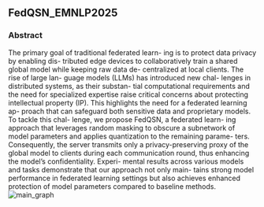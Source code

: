 ## FedQSN_EMNLP2025
### Abstract
The primary goal of traditional federated learn-
ing is to protect data privacy by enabling dis-
tributed edge devices to collaboratively train a
shared global model while keeping raw data de-
centralized at local clients. The rise of large lan-
guage models (LLMs) has introduced new chal-
lenges in distributed systems, as their substan-
tial computational requirements and the need
for specialized expertise raise critical concerns
about protecting intellectual property (IP). This
highlights the need for a federated learning ap-
proach that can safeguard both sensitive data
and proprietary models. To tackle this chal-
lenge, we propose FedQSN, a federated learn-
ing approach that leverages random masking to
obscure a subnetwork of model parameters and
applies quantization to the remaining parame-
ters. Consequently, the server transmits only a
privacy-preserving proxy of the global model to
clients during each communication round, thus
enhancing the model’s confidentiality. Experi-
mental results across various models and tasks
demonstrate that our approach not only main-
tains strong model performance in federated
learning settings but also achieves enhanced
protection of model parameters compared to
baseline methods.
![main_graph](source/main.png)

